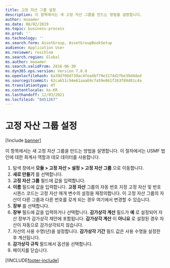 ```yaml
---
title: 고정 자산 그룹 설정
description: 이 항목에서는 새 고정 자산 그룹을 만드는 방법을 설명합니다.
author: moaamer
ms.date: 08/02/2019
ms.topic: business-process
ms.prod: ''
ms.technology: ''
ms.search.form: AssetGroup, AssetGroupBookSetup
audience: Application User
ms.reviewer: roschlom
ms.search.region: Global
ms.author: moaamer
ms.search.validFrom: 2016-06-30
ms.dyn365.ops.version: Version 7.0.0
ms.openlocfilehash: 6a39d709d739ac4fea4bf79e3174d2fbe39d4ded
ms.sourcegitcommit: 62ca651c94e61aaa69cfa59e861f263f89d01c4a
ms.translationtype: HT
ms.contentlocale: ko-KR
ms.lasthandoff: 12/03/2021
ms.locfileid: "8451267"
---
```

# <a name="set-up-fixed-asset-groups"></a>고정 자산 그룹 설정

[!include [banner](../../includes/banner.md)]

이 항목에서는 새 고정 자산 그룹을 만드는 방법을 설명합니다. 이 절차에서는 USMF 법인에 대한 회계사 역할과 데모 데이터를 사용합니다.

1. 탐색 창에서 **모듈 > 고정 자산 > 설정 > 고정 자산 그룹** 으로 이동합니다.
2. **새로 만들기** 를 선택합니다.
3. **고정 자산 그룹** 필드에 값을 입력합니다.
4. **이름** 필드에 값을 입력합니다. **고정 자산** 그룹의 자동 번호 지정 고정 자산 및 번호 시퀀스 코드는 고정 자산 매개 변수의 설정을 재정의합니다. 이 고정 자산 그룹의 자산이 다른 그룹과 다른 번호를 갖게 되는 경우 여기에서 변경할 수 있습니다.  
5. **장부** 를 선택합니다.
6. **장부** 필드에 값을 입력하거나 선택합니다. **감가상각 계산** 필드가 **예** 로 설정되어 자산 장부가 감가상각 제안에 포함됩니다. **감가상각 계산** 이 **아니요** 로 설정된 경우 자산이 자동으로 감가상각되지 않습니다.  
7. 자산의 사용 수명(년)을 설정합니다. **감가상각 기간** 필드 값은 사용 수명을 설정한 후 계산됩니다.  
8. **감가상각 규칙** 필드에서 옵션을 선택합니다.
9. 페이지를 닫습니다.



[!INCLUDE[footer-include](../../../includes/footer-banner.md)]
